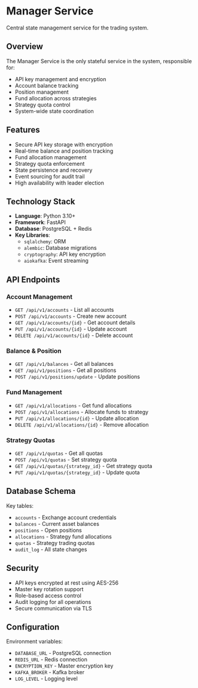 # Manager Service

Central state management service for the trading system.

## Overview

The Manager Service is the only stateful service in the system, responsible for:
- API key management and encryption
- Account balance tracking
- Position management
- Fund allocation across strategies
- Strategy quota control
- System-wide state coordination

## Features

- Secure API key storage with encryption
- Real-time balance and position tracking
- Fund allocation management
- Strategy quota enforcement
- State persistence and recovery
- Event sourcing for audit trail
- High availability with leader election

## Technology Stack

- **Language**: Python 3.10+
- **Framework**: FastAPI
- **Database**: PostgreSQL + Redis
- **Key Libraries**:
  - `sqlalchemy`: ORM
  - `alembic`: Database migrations
  - `cryptography`: API key encryption
  - `aiokafka`: Event streaming

## API Endpoints

### Account Management
- `GET /api/v1/accounts` - List all accounts
- `POST /api/v1/accounts` - Create new account
- `GET /api/v1/accounts/{id}` - Get account details
- `PUT /api/v1/accounts/{id}` - Update account
- `DELETE /api/v1/accounts/{id}` - Delete account

### Balance & Position
- `GET /api/v1/balances` - Get all balances
- `GET /api/v1/positions` - Get all positions
- `POST /api/v1/positions/update` - Update positions

### Fund Management
- `GET /api/v1/allocations` - Get fund allocations
- `POST /api/v1/allocations` - Allocate funds to strategy
- `PUT /api/v1/allocations/{id}` - Update allocation
- `DELETE /api/v1/allocations/{id}` - Remove allocation

### Strategy Quotas
- `GET /api/v1/quotas` - Get all quotas
- `POST /api/v1/quotas` - Set strategy quota
- `GET /api/v1/quotas/{strategy_id}` - Get strategy quota
- `PUT /api/v1/quotas/{strategy_id}` - Update quota

## Database Schema

Key tables:
- `accounts` - Exchange account credentials
- `balances` - Current asset balances
- `positions` - Open positions
- `allocations` - Strategy fund allocations
- `quotas` - Strategy trading quotas
- `audit_log` - All state changes

## Security

- API keys encrypted at rest using AES-256
- Master key rotation support
- Role-based access control
- Audit logging for all operations
- Secure communication via TLS

## Configuration

Environment variables:
- `DATABASE_URL` - PostgreSQL connection
- `REDIS_URL` - Redis connection
- `ENCRYPTION_KEY` - Master encryption key
- `KAFKA_BROKER` - Kafka broker
- `LOG_LEVEL` - Logging level